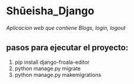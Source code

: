 # Shūeisha_Django
###### Aplicacion web que contiene Blogs, login, logout 
## pasos para ejecutar el proyecto:
1.   pip install django-froala-editor
2.   python manage.py migrate
3.   python manage.py makemigrations


